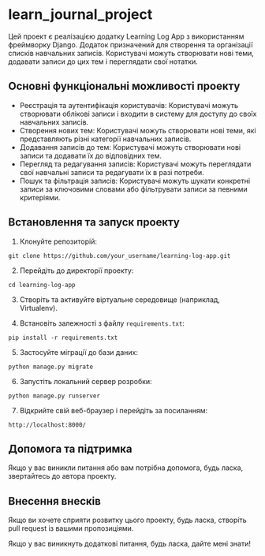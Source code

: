 # learn_journal_project


Цей проект є реалізацією додатку Learning Log App з використанням фреймворку Django. Додаток призначений для створення та організації списків навчальних записів. Користувачі можуть створювати нові теми, додавати записи до цих тем і переглядати свої нотатки.

## Основні функціональні можливості проекту

- Реєстрація та аутентифікація користувачів: Користувачі можуть створювати облікові записи і входити в систему для доступу до своїх навчальних записів.
- Створення нових тем: Користувачі можуть створювати нові теми, які представляють різні категорії навчальних записів.
- Додавання записів до тем: Користувачі можуть створювати нові записи та додавати їх до відповідних тем.
- Перегляд та редагування записів: Користувачі можуть переглядати свої навчальні записи та редагувати їх в разі потреби.
- Пошук та фільтрація записів: Користувачі можуть шукати конкретні записи за ключовими словами або фільтрувати записи за певними критеріями.

## Встановлення та запуск проекту

1. Клонуйте репозиторій:

```shell
git clone https://github.com/your_username/learning-log-app.git
```

2. Перейдіть до директорії проекту:

```shell
cd learning-log-app
```

3. Створіть та активуйте віртуальне середовище (наприклад, Virtualenv).

4. Встановіть залежності з файлу `requirements.txt`:

```shell
pip install -r requirements.txt
```

5. Застосуйте міграції до бази даних:

```shell
python manage.py migrate
```

6. Запустіть локальний сервер розробки:

```shell
python manage.py runserver
```

7. Відкрийте свій веб-браузер і перейдіть за посиланням:

```
http://localhost:8000/
```

## Допомога та підтримка

Якщо у вас виникли питання або вам потрібна допомога, будь ласка, звертайтесь до автора проекту.

## Внесення внесків

Якщо ви хочете сприяти розвитку цього проекту, будь ласка, створіть pull request із вашими пропозиціями.

Якщо у вас виникнуть додаткові питання, будь ласка, дайте мені знати!
